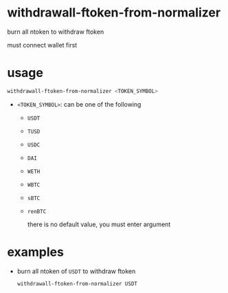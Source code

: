 # withdrawall-ftoken-from-normalizer

burn all ntoken to withdraw ftoken

must connect wallet first

# usage

```sh
withdrawall-ftoken-from-normalizer <TOKEN_SYMBOL> 
```

- `<TOKEN_SYMBOL>`: can be one of the following
  
    - `USDT`
    
    - `TUSD`
    
    - `USDC`
    
    - `DAI`
    
    - `WETH`
    
    - `WBTC`
    
    - `sBTC`
    
    - `renBTC`
    
       there is no default value, you must enter argument
    

# examples

- burn all ntoken of `USDT` to withdraw ftoken 

    ```sh
    withdrawall-ftoken-from-normalizer USDT 
    ```